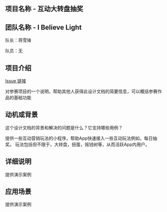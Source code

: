 ## 项目名称 - 互动大转盘抽奖

## 团队名称 - I Believe Light

队长：蒋雪锋

队员：无


## 项目介绍

[Issue 链接](https://github.com/finogeeks/FinClip-2022-Hackthon-Challenge/issues/xxx)

对参赛项目的一个说明，帮助其他人获得此设计文档的简要信息，可以概括参赛作品的基础功能

## 动机或背景


这个设计文档的背景和解决的问题是什么？它支持哪些用例？

提供一些互动营销玩法的小程序，帮助App快速接入一些互动玩法例如，每日抽奖。
玩法包括但不限于，大转盘，扭蛋，摇钱树等，从而活跃App内用户。


## 详细说明
提供演示案例



## 应用场景
提供演示案例
